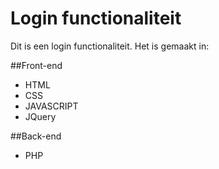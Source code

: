 # Login functionaliteit

Dit is een login functionaliteit. Het is gemaakt in:


##Front-end
- HTML
- CSS
- JAVASCRIPT
- JQuery 

##Back-end
- PHP
